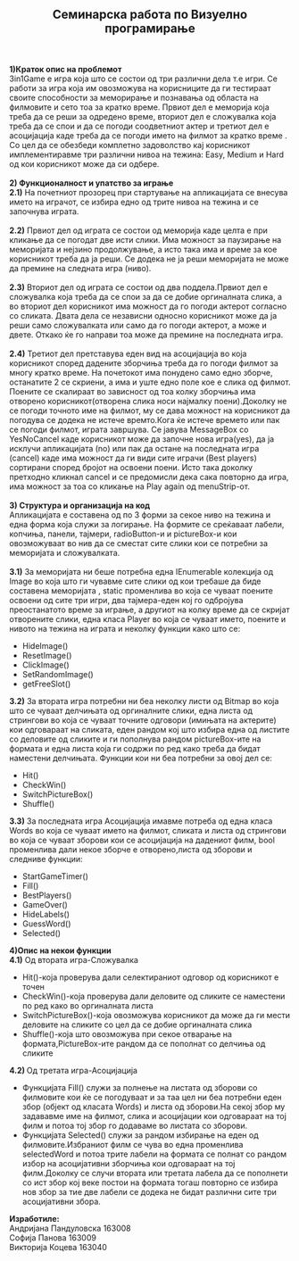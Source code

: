 <h2 align="center">Семинарска работа по Визуелно програмирање </h2> <br> <br>
<b>1)Краток опис на проблемот</b> <br> 
3in1Game е игра која што се состои од три различни дела т.е игри. Се работи за игра која им овозможува на корисниците да ги тестираат своите способности за меморирање и познавања од областа на филмовите и сето тоа за кратко време. Првиот дел е меморија која треба да се реши за одредено време, вториот дел е сложувалка која треба да се спои и да се погоди соодветниот актер и третиот дел е асоцијација каде треба да се погоди името на филмот за кратко време . Со цел да се обезбеди комплетно задоволство кај корисникот имплементиравме три различни нивоа на тежина:  Easy, Medium и Hard од кои корисникот може да си одбере.<br> <br>
<b>2) Функционалност и упатство за играње </b> <br> 
<b>2.1)</b> На почетниот прозорец при стартување на апликацијата се внесува името на играчот, се избира едно од трите нивоа на тежина и се започнува играта. <br> <br>
<b>2.2)</b> Првиот дел од играта се состои од меморија каде целта е при кликање да се погодат две исти слики. Има можност за паузирање на меморијата и нејзино продолжување, а исто така има и време за кое корисникот треба да ја реши. Се додека не ја реши меморијата не може да премине на следната игра (ниво). <br><br>
<b>2.3)</b> Вториот дел од играта се состои од два поддела.Првиот дел е сложувалка која треба да се спои за да се добие оргиналната слика, а во вториот дел корисникот има можност да го погоди актерот согласно со сликата.  Двата дела се независни односно корисникот може да ја реши само сложувалката или само да го погоди актерот, а може и двете. Откако ќе го направи тоа може да премине на последната игра. <br><br>
<b>2.4)</b> Третиот дел претставува еден вид на асоцијација во која корисникот според дадените зборчиња треба да го погоди филмот за многу кратко време. На почетокот има понудено само едно зборче, останатите 2 се скриени, а има и уште едно поле кое е слика од филмот. Поените се скалираат во зависност од тоа колку зборчиња има отворено корисникот(отворена слика носи најмалку поени).Доколку не се погоди точното име на филмот, му се дава можност на корисникот да погодува се додека не истече времто.Кога ќе истече времето или пак се погоди филмот, играта завршува. Се јавува MessageBox со  YesNoCancel каде корисникот може да започне нова игра(yes), да ја исклучи апликацијата (no) или пак да остане на последната игра (cancel) каде има можност да ги види сите играчи (Best players) сортирани според бројот на освоени поени. Исто така доколку претходно кликнал cancel и се предомисли дека сака повторно да игра, има можност за тоа со кликање на Play again од menuStrip-от. <br> <br>
<b>3) Структура и организација на код </b> <br>
Апликацијата е составена од по 3 форми за секое ниво на тежина и една форма која служи за логирање. На формите се среќаваат лабели, копчиња, панели, тајмери, radioButton-и и pictureBox-и кои овозможуваат во нив да се сместат сите слики кои се потребни за меморијата и сложувалката. <br> <br>
<b>3.1)</b> За меморијата ни беше потребна една IEnumerable колекција од Image во која што ги чувавме сите слики од кои требаше да биде составена меморијата , static променлива во која се чуваат поените освоени од сите три игри, два тајмера-еден кој го одбројува преостанатото време за играње, а другиот на колку време да се скријат отворените слики, една класа Player во која се чуваат името, поените и нивото на тежина на играта и неколку функции како што се:<br>
<ul>
<li>HideImage() </li>
<li>ResetImage() </li>
<li>ClickImage() </li>
<li>SetRandomImage() </li>
<li>getFreeSlot() </li>
</ul>
<b>3.2)</b> За втората игра потребни ни беа неколку листи од Bitmap во која што се чуваат делчињата од оргиналните слики, една листа од стрингови во која се чуваат точните одговори (имињата на актерите) кои одговараат на сликата, еден рандом кој што избира една од листите со деловите од сликите и ги пополнува рандом pictureBox-ите на формата и една листа која ги содржи по ред како треба да бидат наместени делчињата. Функции кои ни беа потребни за овој дел се: <br>
<ul>
<li>	Hit() </li>
<li>	CheckWin()</li>
<li>	SwitchPictureBox()</li>
<li>	Shuffle()</li>
</ul>
<b>3.3)</b> За последната игра Асоцијација имавме потреба од една класа Words во која се чуваат името на филмот, сликата и листа од стрингови во која се чуваат зборови кои се асоцијација на дадениот филм, bool променлива дали некое зборче е отворено,листа од зборови и следниве функции: <br>
<ul>
<li>	StartGameTimer() </li>
<li>	Fill()</li>
<li>	BestPlayers()</li>
<li>	GameOver()</li>
<li>	HideLabels()</li>
<li>GuessWord()</li>
<li>	Selected()</li>
</ul> 
<b>4)Опис на некои функции </b> <br>
<b>4.1)</b> Од втората игра-Сложувалка
<ul>
<li>Hit()-која проверува дали селектираниот одговор од корисникот е точен</li>
<li>CheckWin()-која проверува дали деловите од сликите се наместени по ред како во оргиналната листа</li>
<li>SwitchPictureBox()-која овозможува корисникот да може да ги мести деловите на сликите со цел да се добие оргиналната слика</li>
<li>Shuffle()-која што овозможува при секое отварање на формата,PictureBox-ите рандом да се пополнат со делчиња од сликите </li>
</ul>
<b>4.2) </b>Од третата игра-Асоцијација
<ul>
<li>Функцијата Fill() служи за полнење на листата од зборови со филмовите кои ќе се погодуваат и за таа цел ни беа потребни еден збор (објект од класата Words) и листа од зборови.На секој збор му задававме име на филмот, слика и асоцијации кои одговараат на тој филм и потоа тој збор  го додаваме во листата со зборови.</li>
<li>Функцијата Selected() служи за рандом избирање на еден од филмовите.Избраниот филм се чува во една променлива selectedWord и потоа трите лабели на формата се полнат со рандом избор на асоцијативни зборчиња кои одговараат на тој филм.Доколку се случи втората или третата лабела да се пополнети со ист збор кој веке постои на формата тогаш повторно се избира нов збор за тие две лабели се додека не бидат различни сите три асоцијативни збора.</li>
</ul>

<b>Изработиле:</b> <br>
Андријана Пандуловска 163008<br>
Софија Панова 163009<br>
Викторија Коцева 163040<br>
